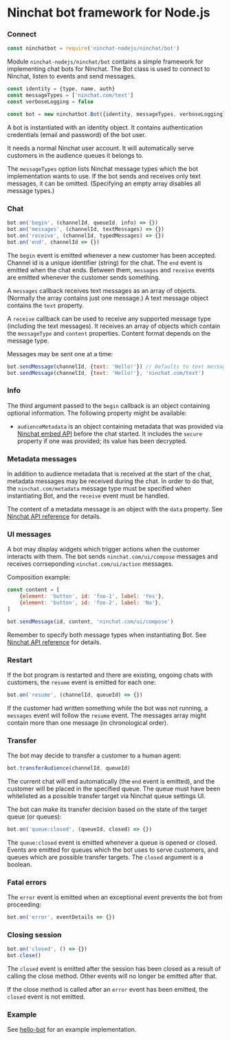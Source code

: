 # Ninchat bot framework for Node.js


### Connect

```js
const ninchatbot = require('ninchat-nodejs/ninchat/bot')
```

Module `ninchat-nodejs/ninchat/bot` contains a simple framework for
implementing chat bots for Ninchat.  The Bot class is used to connect to
Ninchat, listen to events and send messages.

```js
const identity = {type, name, auth}
const messageTypes = ['ninchat.com/text']
const verboseLogging = false

const bot = new ninchatbot.Bot({identity, messageTypes, verboseLogging})
```

A bot is instantiated with an identity object.  It contains authentication
credentials (email and password) of the bot user.

It needs a normal Ninchat user account.  It will automatically serve customers
in the audience queues it belongs to.

The `messageTypes` option lists Ninchat message types which the bot
implementation wants to use.  If the bot sends and receives only text messages,
it can be omitted.  (Specifying an empty array disables all message types.)



### Chat

```js
bot.on('begin', (channelId, queueId, info) => {})
bot.on('messages', (channelId, textMessages) => {})
bot.on('receive', (channelId, typedMessages) => {})
bot.on('end', channelId => {})
```

The `begin` event is emitted whenever a new customer has been accepted.
Channel id is a unique identifier (string) for the chat.  The `end` event is
emitted when the chat ends.  Between them, `messages` and `receive` events are
emitted whenever the customer sends something.

A `messages` callback receives text messages as an array of objects.  (Normally
the array contains just one message.)  A text message object contains the
`text` property.

A `receive` callback can be used to receive any supported message type
(including the text messages).  It receives an array of objects which contain
the `messageType` and `content` properties.  Content format depends on the
message type.

Messages may be sent one at a time:

```js
bot.sendMessage(channelId, {text: 'Hello!'}) // Defaults to text message type.
bot.sendMessage(channelId, {text: 'Hello!'}, 'ninchat.com/text')
```


### Info

The third argument passed to the `begin` callback is an object containing
optional information.  The following property might be available:

- `audienceMetadata` is an object containing metadata that was provided via
  [Ninchat embed API](https://github.com/ninchat/ninchat-embed/blob/master/embed2.md#customer-service-audience-embed-specific-options)
  before the chat started.  It includes the `secure` property if one was
  provided; its value has been decrypted.


### Metadata messages

In addition to audience metadata that is received at the start of the chat,
metadata messages may be received during the chat.  In order to do that, the
`ninchat.com/metadata` message type must be specified when instantiating Bot,
and the `receive` event must be handled.

The content of a metadata message is an object with the `data` property. See
[Ninchat API reference](https://github.com/ninchat/ninchat-api/blob/v2/api.md#ninchatcommetadata)
for details.


### UI messages

A bot may display widgets which trigger actions when the customer interacts
with them.  The bot sends `ninchat.com/ui/compose` messages and receives
corrseponding `ninchat.com/ui/action` messages.

Composition example:

```js
const content = [
	{element: 'button', id: 'foo-1', label: 'Yes'},
	{element: 'button', id: 'foo-2', label: 'No'},
]

bot.sendMessage(id, content, 'ninchat.com/ui/compose')
```

Remember to specify both message types when instantiating Bot.  See
[Ninchat API reference](https://github.com/ninchat/ninchat-api/blob/v2/api.md#ninchatcomui)
for details.


### Restart

If the bot program is restarted and there are existing, ongoing chats with
customers, the `resume` event is emitted for each one:

```js
bot.on('resume', (channelId, queueId) => {})
```

If the customer had written something while the bot was not running, a
`messages` event will follow the `resume` event.  The messages array might
contain more than one message (in chronological order).


### Transfer

The bot may decide to transfer a customer to a human agent:

```js
bot.transferAudience(channelId, queueId)
```

The current chat will end automatically (the `end` event is emitted), and the
customer will be placed in the specified queue.  The queue must have been
whitelisted as a possible transfer target via Ninchat queue settings UI.

The bot can make its transfer decision based on the state of the target queue
(or queues):

```js
bot.on('queue:closed', (queueId, closed) => {})
```

The `queue:closed` event is emitted whenever a queue is opened or closed.
Events are emitted for queues which the bot uses to serve customers, and queues
which are possible transfer targets.  The `closed` argument is a boolean.


### Fatal errors

The `error` event is emitted when an exceptional event prevents the bot from
proceeding:

```js
bot.on('error', eventDetails => {})
```


### Closing session

```js
bot.on('closed', () => {})
bot.close()
```

The `closed` event is emitted after the session has been closed as a result of
calling the close method.  Other events will no longer be emitted after that.

If the close method is called after an `error` event has been emitted, the
`closed` event is not emitted.


### Example

See [hello-bot](https://github.com/ninchat/hello-bot/tree/nodejs) for an
example implementation.

